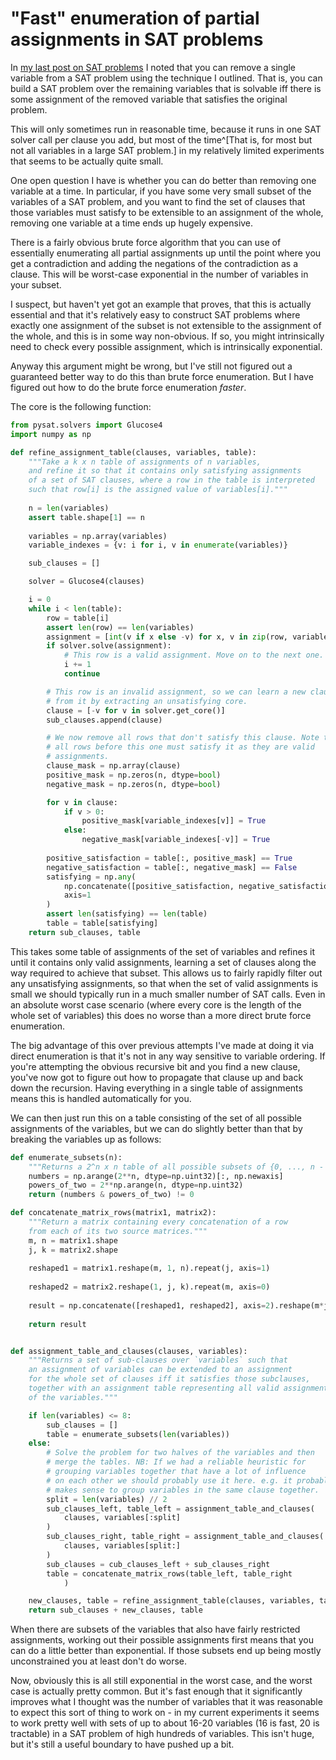 # "Fast" enumeration of partial assignments in SAT problems

In [my last post on SAT problems](https://notebook.drmaciver.com/posts/2024-09-22-14:28.html) I noted that you can
remove a single variable from a SAT problem using the technique I outlined. That is, you can build a SAT problem
over the remaining variables that is solvable iff there is some assignment of the removed variable that satisfies
the original problem.

This will only sometimes run in reasonable
time, because it runs in one SAT solver call per clause you add, but most of the time^[That is, for most
 but not all variables in a large SAT problem.] in my relatively limited experiments that seems to be actually
quite small.

One open question I have is whether you can do better than removing one variable at a time. In particular, if you have
some very small subset of the variables of a SAT problem, and you want to find the set of clauses that those variables
must satisfy to be extensible to an assignment of the whole, removing one variable at a time ends up hugely expensive.

There is a fairly obvious brute force algorithm that you can use of essentially enumerating all partial assignments
up until the point where you get a contradiction and adding the negations of the contradiction as a clause. This will
be worst-case exponential in the number of variables in your subset.

I suspect, but haven't yet got an example that proves, that this is actually essential and that it's relatively easy
to construct SAT problems where exactly one assignment of the subset is not extensible to the assignment of the whole,
and this is in some way non-obvious. If so, you might intrinsically need to check every possible assignment, which is
intrinsically exponential.

Anyway this argument might be wrong, but I've still not figured out a guaranteed better way to do this than brute force
enumeration. But I have figured out how to do the brute force enumeration *faster*.

The core is the following function:

```python
from pysat.solvers import Glucose4
import numpy as np

def refine_assignment_table(clauses, variables, table):
    """Take a k x n table of assignments of n variables,
    and refine it so that it contains only satisfying assignments
    of a set of SAT clauses, where a row in the table is interpreted
    such that row[i] is the assigned value of variables[i]."""
    
    n = len(variables)
    assert table.shape[1] == n
    
    variables = np.array(variables)
    variable_indexes = {v: i for i, v in enumerate(variables)}

    sub_clauses = []

    solver = Glucose4(clauses)

    i = 0
    while i < len(table):
        row = table[i]
        assert len(row) == len(variables)
        assignment = [int(v if x else -v) for x, v in zip(row, variables)]
        if solver.solve(assignment):
            # This row is a valid assignment. Move on to the next one.
            i += 1
            continue

        # This row is an invalid assignment, so we can learn a new clause
        # from it by extracting an unsatisfying core.
        clause = [-v for v in solver.get_core()]
        sub_clauses.append(clause)

        # We now remove all rows that don't satisfy this clause. Note that
        # all rows before this one must satisfy it as they are valid
        # assignments.
        clause_mask = np.array(clause)
        positive_mask = np.zeros(n, dtype=bool)
        negative_mask = np.zeros(n, dtype=bool)

        for v in clause:
            if v > 0:
                positive_mask[variable_indexes[v]] = True
            else:
                negative_mask[variable_indexes[-v]] = True
                
        positive_satisfaction = table[:, positive_mask] == True
        negative_satisfaction = table[:, negative_mask] == False        
        satisfying = np.any(
            np.concatenate([positive_satisfaction, negative_satisfaction], axis=1),
            axis=1
        )
        assert len(satisfying) == len(table)
        table = table[satisfying]
    return sub_clauses, table
```

This takes some table of assignments of the set of variables and refines it until it contains only valid assignments,
learning a set of clauses along the way required to achieve that subset. This allows us to fairly rapidly filter
out any unsatisfying assignments, so that when the set of valid assignments is small we should typically run in
a much smaller number of SAT calls. Even in an absolute worst case scenario (where every core is the length of the
whole set of variables) this does no worse than a more direct brute force enumeration.

The big advantage of this over previous attempts I've made at doing it via direct enumeration is that it's not in any
way sensitive to variable ordering. If you're attempting the obvious recursive bit and you find a new clause, you've
now got to figure out how to propagate that clause up and back down the recursion. Having everything in a single
table of assignments means this is handled automatically for you.

We can then just run this on a table consisting of the set of all possible assignments of the variables,
but we can do slightly better than that by breaking the variables up as follows:

```python
def enumerate_subsets(n):
    """Returns a 2^n x n table of all possible subsets of {0, ..., n - 1}"""
    numbers = np.arange(2**n, dtype=np.uint32)[:, np.newaxis]
    powers_of_two = 2**np.arange(n, dtype=np.uint32)
    return (numbers & powers_of_two) != 0

def concatenate_matrix_rows(matrix1, matrix2):
    """Return a matrix containing every concatenation of a row
    from each of its two source matrices."""
    m, n = matrix1.shape
    j, k = matrix2.shape
    
    reshaped1 = matrix1.reshape(m, 1, n).repeat(j, axis=1)
    
    reshaped2 = matrix2.reshape(1, j, k).repeat(m, axis=0)
    
    result = np.concatenate([reshaped1, reshaped2], axis=2).reshape(m*j, n+k)
    
    return result


def assignment_table_and_clauses(clauses, variables):
    """Returns a set of sub-clauses over `variables` such that
    an assignment of variables can be extended to an assignment
    for the whole set of clauses iff it satisfies those subclauses,
    together with an assignment table representing all valid assignments
    of the variables."""

    if len(variables) <= 8:
        sub_clauses = []
        table = enumerate_subsets(len(variables))
    else:
        # Solve the problem for two halves of the variables and then
        # merge the tables. NB: If we had a reliable heuristic for
        # grouping variables together that have a lot of influence
        # on each other we should probably use it here. e.g. it probably
        # makes sense to group variables in the same clause together.
        split = len(variables) // 2
        sub_clauses_left, table_left = assignment_table_and_clauses(
            clauses, variables[:split]
        )
        sub_clauses_right, table_right = assignment_table_and_clauses(
            clauses, variables[split:]
        )
        sub_clauses = cub_clauses_left + sub_clauses_right
        table = concatenate_matrix_rows(table_left, table_right
            )

    new_clauses, table = refine_assignment_table(clauses, variables, table)
    return sub_clauses + new_clauses, table
```

When there are subsets of the variables that also have fairly restricted assignments, working out
their possible assignments first means that you can do a little better than exponential. If
those subsets end up being mostly unconstrained you at least don't do worse.

Now, obviously this is all still exponential in the worst case, and the worst case is actually pretty
common. But it's fast enough that it significantly improves what I thought was the number of variables
that it was reasonable to expect this sort of thing to work on - in my current experiments it seems to
work pretty well with sets of up to about 16-20 variables (16 is fast, 20 is tractable) in a SAT problem
of high hundreds of variables. This isn't huge, but it's still a useful boundary to have pushed up a bit.
